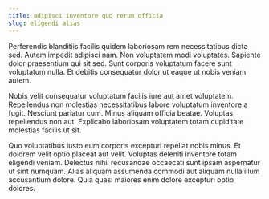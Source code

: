 ```yaml
---
title: adipisci inventore quo rerum officia
slug: eligendi alias
---
```


Perferendis blanditiis facilis quidem laboriosam rem necessitatibus dicta sed. Autem impedit adipisci nam. Non voluptatem modi voluptates. Sapiente dolor praesentium qui sit sed. Sunt corporis voluptatum facere sunt voluptatum nulla. Et debitis consequatur dolor ut eaque ut nobis veniam autem.

Nobis velit consequatur voluptatum facilis iure aut amet voluptatem. Repellendus non molestias necessitatibus labore voluptatum inventore a fugit. Nesciunt pariatur cum. Minus aliquam officia beatae. Voluptas repellendus non aut. Explicabo laboriosam voluptatem totam cupiditate molestias facilis ut sit.

Quo voluptatibus iusto eum corporis excepturi repellat nobis minus. Et dolorem velit optio placeat aut velit. Voluptas deleniti inventore totam eligendi veniam. Delectus nihil recusandae occaecati sunt ipsam aspernatur ut sint numquam. Alias aliquam assumenda commodi aut aliquam nulla illum accusantium dolore. Quia quasi maiores enim dolore excepturi optio dolores.
